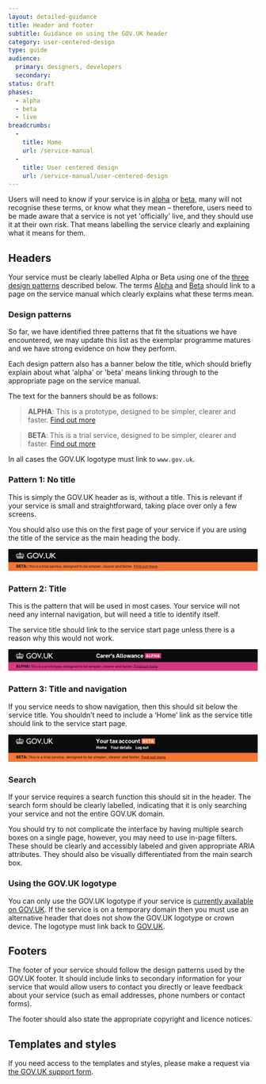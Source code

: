 ```yaml
---
layout: detailed-guidance
title: Header and footer
subtitle: Guidance on using the GOV.UK header
category: user-centered-design
type: guide
audience:
  primary: designers, developers
  secondary:
status: draft
phases:
  - alpha
  - beta
  - live
breadcrumbs:
  -
    title: Home
    url: /service-manual
  -
    title: User centered design
    url: /service-manual/user-centered-design
---
```


Users will need to know if your service is in [alpha](/service-manual/phases/alpha) or [beta](/service-manual/phases/beta), many will not recognise these terms, or know what they mean – therefore, users need to be made aware that a service is not yet 'officially' live, and they should use it at their own risk. That means labelling the service clearly and explaining what it means for them.

## Headers

Your service must be clearly labelled Alpha or Beta using one of the [three design patterns](#design-patterns) described below. The terms [Alpha](/service-manual/phases/alpha) and [Beta](/service-manual/phases/beta) should link to a page on the service manual which clearly explains what these terms mean.

### Design patterns

So far, we have identified three patterns that fit the situations we have encountered, we may update this list as the exemplar programme matures and we have strong evidence on how they perform.

Each design pattern also has a banner below the title, which should briefly explain about what 'alpha' or 'beta' means linking through to the appropriate page on the service manual.

The text for the banners should be as follows:

> **ALPHA**: This is a prototype, designed to be simpler, clearer and faster. [Find out more](https://www.gov.uk/service-manual/phases/alpha)

> **BETA**: This is a trial service, designed to be simpler, clearer and faster. [Find out more](https://www.gov.uk/service-manual/phases/beta)


In all cases the GOV.UK logotype must link to `www.gov.uk`.

### Pattern 1: No title

This is simply the GOV.UK header as is, without a title. This is relevant if your service is small and straightforward, taking place over only a few screens.

You should also use this on the first page of your service if you are using the title of the service as the main heading the body.

![Pattern 1: No title](/service-manual/assets/images/header-footer/header-pattern-1.png)

### Pattern 2: Title

This is the pattern that will be used in most cases. Your service will not need any internal navigation, but will need a title to identify itself.

The service title should link to the service start page unless there is a reason why this would not work.

![Pattern 2: Title](/service-manual/assets/images/header-footer/header-pattern-2.png)

### Pattern 3: Title and navigation

If you service needs to show navigation, then this should sit below the service title. You shouldn’t need to include a ‘Home’ link as the service title should link to the service start page.

![Pattern 3: Title and navigation](/service-manual/assets/images/header-footer/header-pattern-3.png)

### Search

If your service requires a search function this should sit in the header. The search form should be clearly labelled, indicating that it is only searching your service and not the entire GOV.UK domain.

You should try to not complicate the interface by having multiple search boxes on a single page, however, you may need to use in-page filters. These should be clearly and accessibly labeled and given appropriate ARIA attributes. They should also be visually differentiated from the main search box.

### Using the GOV.UK logotype

You can only use the GOV.UK logotype if your service is [currently available on GOV.UK](/service-manual/user-centered-design/what-should-service-look-like). If the service is on a temporary domain then you must use an alternative header that does not show the GOV.UK logotype or crown device. The logotype must link back to [GOV.UK](https://www.gov.uk/).

## Footers

The footer of your service should follow the design patterns used by the GOV.UK footer. It should include links to secondary information for your service that would allow users to contact you directly or leave feedback about your service (such as email addresses, phone numbers or contact forms).

The footer should also state the appropriate copyright and licence notices.

## Templates and styles

If you need access to the templates and styles, please make a request via [the GOV.UK support form](/support/internal).


